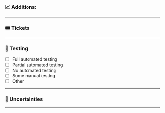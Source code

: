 ### :chart_with_upwards_trend: Additions: ###
<!-- A Basic description of the changes made. -->

---
### :tickets: Tickets ###
<!-- Any Jira tickets that link to this pull request. -->

---
### :microscope: Testing ###
<!-- What testing was performed to ensure that this change works? -->
<!-- Replace the space with an `x` in the box to check it -->

- [ ] Full automated testing
- [ ] Partial automated testing
- [ ] No automated testing
- [ ] Some manual testing
- [ ] Other

---
### :thinking: Uncertainties ###
<!-- Please describe anything you are uncertain of and that should get more attention during the code review -->

---
